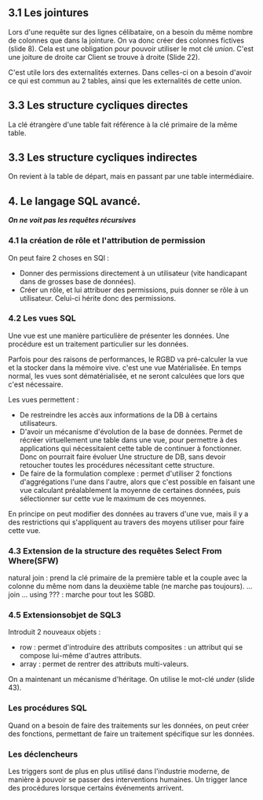 

## 3.1 Les jointures

Lors d'une requête sur des lignes célibataire, on a besoin du même nombre de colonnes que dans la jointure.  On va donc créer des colonnes fictives (slide 8).  Cela est une obligation pour pouvoir utiliser le mot clé *union*.  C'est une joiture de droite car Client se trouve à droite (Slide 22).

C'est utile lors des externalités externes.  Dans celles-ci on a besoin d'avoir ce qui est commun au 2 tables, ainsi que les externalités de cette union.

## 3.3 Les structure cycliques directes

La clé étrangère d'une table fait référence à la clé primaire de la même table.

## 3.3 Les structure cycliques indirectes

On revient à la table de départ, mais en passant par une table intermédiaire.

## 4. Le langage SQL avancé.

***On ne voit pas les requêtes récursives***

### 4.1 la création de rôle et l'attribution de permission

On peut faire 2 choses en SQl :

* Donner des permissions directement à un utilisateur (vite handicapant dans de grosses base de données).
* Créer un rôle, et lui attribuer des permissions, puis donner se rôle à un utilisateur.  Celui-ci hérite donc des permissions.

### 4.2 Les vues SQL

Une vue est une manière particulière de présenter les données.
Une procédure est un traitement particulier sur les données.

Parfois pour des raisons de performances, le RGBD va pré-calculer la vue et la stocker dans la mémoire vive.  c'est une vue Matérialisée.  En temps normal, les vues sont dématérialisée, et ne seront calculées que lors que c'est nécessaire.

Les vues permettent :

* De restreindre les accès aux informations de la DB à certains utilisateurs.
* D'avoir un mécanisme d'évolution de la base de données.  Permet de récréer virtuellement une table dans une vue, pour permettre à des applications qui nécessitaient cette table de continuer à fonctionner.  Donc on pourrait faire évoluer Une structure de DB, sans devoir retoucher toutes les procédures nécessitant cette structure.
* De faire de la formulation complexe : permet d'utiliser 2 fonctions d'aggrégations l'une dans l'autre, alors que c'est possible en faisant une vue calculant préalablement la moyenne de certaines données, puis sélectionner sur cette vue le maximum de ces moyennes.

En principe on peut modifier des données au travers d'une vue, mais il y a des restrictions qui s'appliquent au travers des moyens utiliser pour faire cette vue.

### 4.3 Extension de la structure des requêtes Select From Where(SFW)

natural join : prend la clé primaire de la première table et la couple avec la colonne du même nom dans la deuxième table (ne marche pas toujours).
... join ... using ??? : marche pour tout les SGBD.

### 4.5 Extensionsobjet de SQL3
Introduit 2 nouveaux objets :

* row : permet d'introduire des attributs composites : un attribut qui se compose lui-même d'autres attributs.
* array : permet de rentrer des attributs multi-valeurs.

On a maintenant un mécanisme d'héritage.  On utilise le mot-clé *under* (slide 43).

 ### Les procédures SQL

 Quand on a besoin de faire des traitements sur les données, on peut créer des fonctions, permettant de faire un traitement spécifique sur les données.

 ### Les déclencheurs

 Les triggers sont de plus en plus utilisé dans l'industrie moderne, de manière à pouvoir se passer des interventions humaines.  Un trigger lance des procédures lorsque certains événements arrivent.
